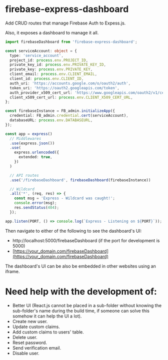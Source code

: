 # firebase-express-dashboard

Add CRUD routes that manage Firebase Auth to Expess.js.

Also, it exposes a dashboard to manage it all.

```typescript
import firebaseDashboard from 'firebase-express-dashboard';

const serviceAccount: object = {
  type: 'service_account',
  project_id: process.env.PROJECT_ID,
  private_key_id: process.env.PRIVATE_KEY_ID,
  private_key: process.env.PRIVATE_KEY,
  client_email: process.env.CLIENT_EMAIL,
  client_id: process.env.CLIENT_ID,
  auth_uri: 'https://accounts.google.com/o/oauth2/auth',
  token_uri: 'https://oauth2.googleapis.com/token',
  auth_provider_x509_cert_url: 'https://www.googleapis.com/oauth2/v1/certs',
  client_x509_cert_url: process.env.CLIENT_X509_CERT_URL,
};

const firebaseInstance = FB_admin.initializeApp({
  credential: FB_admin.credential.cert(serviceAccount),
  databaseURL: process.env.DATABASEURL,
});

const app = express()
  // Middlewares
  .use(express.json())
  .use(
    express.urlencoded({
      extended: true,
    })
  )

  // API routes
  .use('/firebaseDashboard', firebaseDashboard(firebaseInstance))

  // Wildcard
  .all('*', (req, res) => {
    const msg = 'Express - Wildcard was caught!';
    console.error(msg);
    res.sendStatus(404);
  });

app.listen(PORT, () => console.log(`Express - Listening on ${PORT}`));
```

Then navigate to either of the following to see the dashboard's UI:

- http://localhost:5000/firebaseDashboard (if the port for development is 5000)
- [https://your_domain.com/firebaseDashboard](https://your_domain.com/firebaseDashboard)

The dashboard's UI can be also be embedded in other websites using an iframe.

# Need help with the development of:

- Better UI (React.js cannot be placed in a sub-folder without knowing the sub-folder's name during the build time, if someone can solve this somehow it can help the UI a lot).
- Create new user.
- Update custom claims.
- Add custom claims to users' table.
- Delete user.
- Reset password.
- Send verification email.
- Disable user.
